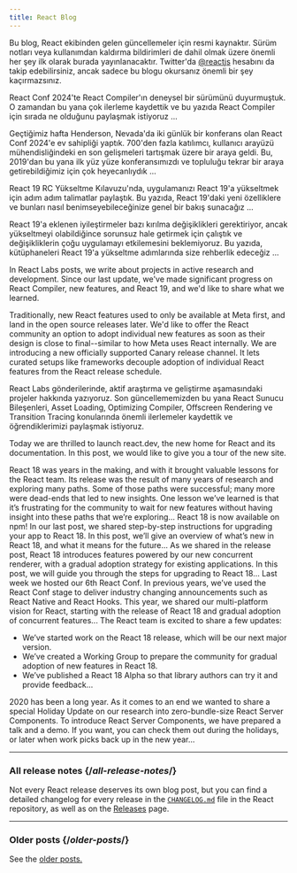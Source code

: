 ```yaml
---
title: React Blog
---
```


<Intro>

Bu blog, React ekibinden gelen güncellemeler için resmi kaynaktır. Sürüm notları veya kullanımdan kaldırma bildirimleri de dahil olmak üzere önemli her şey ilk olarak burada yayınlanacaktır. Twitter'da [@reactjs](https://twitter.com/reactjs) hesabını da takip edebilirsiniz, ancak sadece bu blogu okursanız önemli bir şey kaçırmazsınız.

</Intro>

<div className="sm:-mx-5 flex flex-col gap-5 mt-12">

<BlogCard title="React Compiler Beta Sürümü" date="21 Ekim 2024" url="/blog/2024/10/21/react-compiler-beta-release">

React Conf 2024'te React Compiler'ın deneysel bir sürümünü duyurmuştuk. O zamandan bu yana çok ilerleme kaydettik ve bu yazıda React Compiler için sırada ne olduğunu paylaşmak istiyoruz ...

</BlogCard>

<BlogCard title="React Conf 2024 Özeti" date="22 Mayıs 2024" url="/blog/2024/05/22/react-conf-2024-recap">

Geçtiğimiz hafta Henderson, Nevada'da iki günlük bir konferans olan React Conf 2024'e ev sahipliği yaptık. 700'den fazla katılımcı, kullanıcı arayüzü mühendisliğindeki en son gelişmeleri tartışmak üzere bir araya geldi. Bu, 2019'dan bu yana ilk yüz yüze konferansımızdı ve topluluğu tekrar bir araya getirebildiğimiz için çok heyecanlıydık ...

</BlogCard>

<BlogCard title="React 19 RC " date="25 Nisan 2024" url="/blog/2024/04/25/react-19">

React 19 RC Yükseltme Kılavuzu'nda, uygulamanızı React 19'a yükseltmek için adım adım talimatlar paylaştık. Bu yazıda, React 19'daki yeni özelliklere ve bunları nasıl benimseyebileceğinize genel bir bakış sunacağız ...

</BlogCard>

<BlogCard title="React 19 RC Yükseltme Kılavuzu" date="25 Nisan 2024" url="/blog/2024/04/25/react-19-upgrade-guide">

React 19'a eklenen iyileştirmeler bazı kırılma değişiklikleri gerektiriyor, ancak yükseltmeyi olabildiğince sorunsuz hale getirmek için çalıştık ve değişikliklerin çoğu uygulamayı etkilemesini beklemiyoruz. Bu yazıda, kütüphaneleri React 19'a yükseltme adımlarında size rehberlik edeceğiz ...

</BlogCard>

<BlogCard title="React Labs: What We've Been Working On – February 2024" date="February 15, 2024" url="/blog/2024/02/15/react-labs-what-we-have-been-working-on-february-2024">

In React Labs posts, we write about projects in active research and development. Since our last update, we've made significant progress on React Compiler, new features, and React 19, and we'd like to share what we learned.

</BlogCard>

<BlogCard title="React Canaries: Incremental Feature Rollout Outside Meta" date="May 3, 2023" url="/blog/2023/05/03/react-canaries">

Traditionally, new React features used to only be available at Meta first, and land in the open source releases later. We'd like to offer the React community an option to adopt individual new features as soon as their design is close to final--similar to how Meta uses React internally. We are introducing a new officially supported Canary release channel. It lets curated setups like frameworks decouple adoption of individual React features from the React release schedule.

</BlogCard>

<BlogCard title="React Labs: Neler Üzerinde Çalışıyoruz - Mart 2023" date="22 Mart 2023" url="/blog/2023/03/22/react-labs-what-we-have-been-working-on-march-2023">

React Labs gönderilerinde, aktif araştırma ve geliştirme aşamasındaki projeler hakkında yazıyoruz. Son güncellememizden bu yana React Sunucu Bileşenleri, Asset Loading, Optimizing Compiler, Offscreen Rendering ve Transition Tracing konularında önemli ilerlemeler kaydettik ve öğrendiklerimizi paylaşmak istiyoruz.

</BlogCard>


<BlogCard title="Introducing react.dev" date="March 16, 2023" url="/blog/2023/03/16/introducing-react-dev">

Today we are thrilled to launch react.dev, the new home for React and its documentation. In this post, we would like to give you a tour of the new site.

</BlogCard>


<BlogCard title="React Labs: What We've Been Working On – June 2022" date="June 15, 2022" url="/blog/2022/06/15/react-labs-what-we-have-been-working-on-june-2022">
React 18 was years in the making, and with it brought valuable lessons for the React team. Its release was the result of many years of research and exploring many paths. Some of those paths were successful; many more were dead-ends that led to new insights. One lesson we’ve learned is that it’s frustrating for the community to wait for new features without having insight into these paths that we’re exploring...
</BlogCard>

<BlogCard title="React v18.0" date="March 29, 2022" url="/blog/2022/03/29/react-v18">
React 18 is now available on npm! In our last post, we shared step-by-step instructions for upgrading your app to React 18. In this post, we’ll give an overview of what’s new in React 18, and what it means for the future...
</BlogCard>

<BlogCard title="How to Upgrade to React 18" date="March 8, 2022" url="/blog/2022/03/08/react-18-upgrade-guide">
As we shared in the release post, React 18 introduces features powered by our new concurrent renderer, with a gradual adoption strategy for existing applications. In this post, we will guide you through the steps for upgrading to React 18...
</BlogCard>

<BlogCard title="React Conf 2021 Recap" date="December 17, 2021" url="/blog/2021/12/17/react-conf-2021-recap">
Last week we hosted our 6th React Conf.  In previous years, we’ve used the React Conf stage to deliver industry changing announcements such as React Native and React Hooks. This year, we shared our multi-platform vision for React, starting with the release of React 18 and gradual adoption of concurrent features...
</BlogCard>

<BlogCard title="The Plan for React 18" date="June 8, 2021" url="/blog/2021/06/08/the-plan-for-react-18">
The React team is excited to share a few updates:

- We’ve started work on the React 18 release, which will be our next major version.
- We’ve created a Working Group to prepare the community for gradual adoption of new features in React 18.
- We’ve published a React 18 Alpha so that library authors can try it and provide feedback...
</BlogCard>

<BlogCard title="Introducing Zero-Bundle-Size React Server Components" date="December 21, 2020" url="/blog/2020/12/21/data-fetching-with-react-server-components">
2020 has been a long year. As it comes to an end we wanted to share a special Holiday Update on our research into zero-bundle-size React Server Components. To introduce React Server Components, we have prepared a talk and a demo. If you want, you can check them out during the holidays, or later when work picks back up in the new year...
</BlogCard>

</div>

---

### All release notes {/*all-release-notes*/}

Not every React release deserves its own blog post, but you can find a detailed changelog for every release in the [`CHANGELOG.md`](https://github.com/facebook/react/blob/main/CHANGELOG.md) file in the React repository, as well as on the [Releases](https://github.com/facebook/react/releases) page.

---

### Older posts {/*older-posts*/}

See the [older posts.](https://reactjs.org/blog/all.html)

<div className="h-12"></div>

